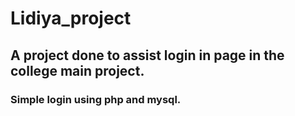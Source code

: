 # Lidiya_project
## A project done to assist login in page in the college main project.
### Simple login using php and mysql.
